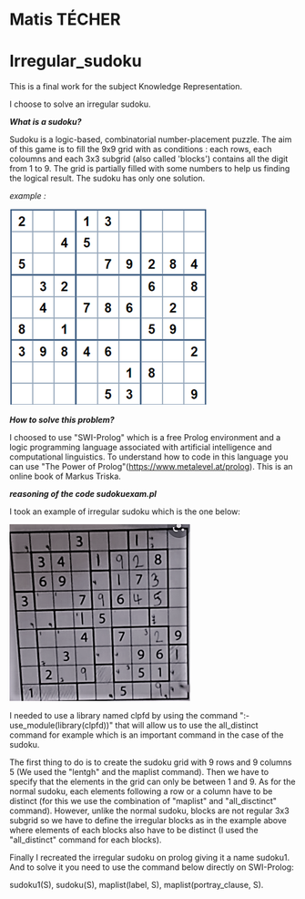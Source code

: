 # Matis TÉCHER 


# Irregular_sudoku
This is a final work for the subject Knowledge Representation.

I choose to solve an irregular sudoku.

***What is a sudoku?***

Sudoku is a logic-based, combinatorial number-placement puzzle. The aim of this game is to fill the 9x9 grid with as conditions : each rows, each coloumns and each 3x3 subgrid (also called 'blocks') contains all the digit from 1 to 9. The grid is partially filled with some numbers to help us finding the logical result. The sudoku has only one solution.

*example :*

![alt text](./example2.png)

***How to solve this problem?***

I choosed to use "SWI-Prolog" which is a free Prolog environment and a logic programming language associated with artificial intelligence and computational linguistics. To understand how to code in this language you can use "The Power of Prolog"(https://www.metalevel.at/prolog). This is an online book of Markus Triska. 

***reasoning of the code sudokuexam.pl***

I took an example of irregular sudoku which is the one below:

![alt text](./irregular_sudoku_example.png)

I needed to use a library named clpfd by using the command ":- use_module(library(clpfd))" that will allow us to use the all_distinct command for example which is an important command in the case of the sudoku.

The first thing to do is to create the sudoku grid with 9 rows and 9 columns 5 (We used the "lentgh" and the maplist command). Then we have to specify that the elements in the grid can only be between 1 and 9. As for the normal sudoku, each elements following a row or a column have to be distinct (for this we use the combination of "maplist" and "all_disctinct" command). However, unlike the normal sudoku, blocks are not regular 3x3 subgrid so we have to define the irregular blocks as in the example above where elements of each blocks also have to be distinct (I used the "all_distinct" command for each blocks).

Finally I recreated the irregular sudoku on prolog giving it a name sudoku1. And to solve it you need to use the command below directly on SWI-Prolog:

sudoku1(S), sudoku(S), maplist(label, S), maplist(portray_clause, S).
